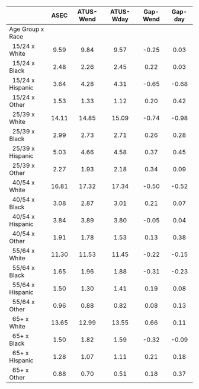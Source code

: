 
|                      |         ASEC |    ATUS-Wend |    ATUS-Wday |     Gap-Wend |      Gap-day |
| -------------------- | :----------: | :----------: | :----------: | :----------: | :----------: |
| Age Group x Race     |              |              |              |              |              |
| &nbsp;&nbsp;15/24 x White |         9.59 |         9.84 |         9.57 |        -0.25 |         0.03 |
| &nbsp;&nbsp;15/24 x Black |         2.48 |         2.26 |         2.45 |         0.22 |         0.03 |
| &nbsp;&nbsp;15/24 x Hispanic |         3.64 |         4.28 |         4.31 |        -0.65 |        -0.68 |
| &nbsp;&nbsp;15/24 x Other |         1.53 |         1.33 |         1.12 |         0.20 |         0.42 |
| &nbsp;&nbsp;25/39 x White |        14.11 |        14.85 |        15.09 |        -0.74 |        -0.98 |
| &nbsp;&nbsp;25/39 x Black |         2.99 |         2.73 |         2.71 |         0.26 |         0.28 |
| &nbsp;&nbsp;25/39 x Hispanic |         5.03 |         4.66 |         4.58 |         0.37 |         0.45 |
| &nbsp;&nbsp;25/39 x Other |         2.27 |         1.93 |         2.18 |         0.34 |         0.09 |
| &nbsp;&nbsp;40/54 x White |        16.81 |        17.32 |        17.34 |        -0.50 |        -0.52 |
| &nbsp;&nbsp;40/54 x Black |         3.08 |         2.87 |         3.01 |         0.21 |         0.07 |
| &nbsp;&nbsp;40/54 x Hispanic |         3.84 |         3.89 |         3.80 |        -0.05 |         0.04 |
| &nbsp;&nbsp;40/54 x Other |         1.91 |         1.78 |         1.53 |         0.13 |         0.38 |
| &nbsp;&nbsp;55/64 x White |        11.30 |        11.53 |        11.45 |        -0.22 |        -0.15 |
| &nbsp;&nbsp;55/64 x Black |         1.65 |         1.96 |         1.88 |        -0.31 |        -0.23 |
| &nbsp;&nbsp;55/64 x Hispanic |         1.50 |         1.30 |         1.41 |         0.19 |         0.08 |
| &nbsp;&nbsp;55/64 x Other |         0.96 |         0.88 |         0.82 |         0.08 |         0.13 |
| &nbsp;&nbsp;65+ x White |        13.65 |        12.99 |        13.55 |         0.66 |         0.11 |
| &nbsp;&nbsp;65+ x Black |         1.50 |         1.82 |         1.59 |        -0.32 |        -0.09 |
| &nbsp;&nbsp;65+ x Hispanic |         1.28 |         1.07 |         1.11 |         0.21 |         0.18 |
| &nbsp;&nbsp;65+ x Other |         0.88 |         0.70 |         0.51 |         0.18 |         0.37 |

